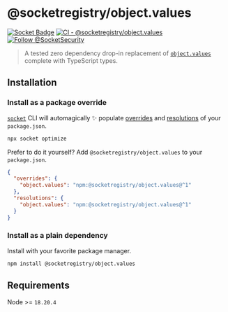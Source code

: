 # @socketregistry/object.values

[![Socket Badge](https://socket.dev/api/badge/npm/package/@socketregistry/object.values)](https://socket.dev/npm/package/@socketregistry/object.values)
[![CI - @socketregistry/object.values](https://github.com/SocketDev/socket-registry/actions/workflows/test.yml/badge.svg)](https://github.com/SocketDev/socket-registry/actions/workflows/test.yml)
[![Follow @SocketSecurity](https://img.shields.io/twitter/follow/SocketSecurity?style=social)](https://twitter.com/SocketSecurity)

> A tested zero dependency drop-in replacement of
> [`object.values`](https://socket.dev/npm/package/object.values) complete with
> TypeScript types.

## Installation

### Install as a package override

[`socket`](https://socket.dev/npm/package/socket) CLI will automagically ✨
populate
[overrides](https://docs.npmjs.com/cli/v9/configuring-npm/package-json#overrides)
and [resolutions](https://yarnpkg.com/configuration/manifest#resolutions) of
your `package.json`.

```sh
npx socket optimize
```

Prefer to do it yourself? Add `@socketregistry/object.values` to your
`package.json`.

```json
{
  "overrides": {
    "object.values": "npm:@socketregistry/object.values@^1"
  },
  "resolutions": {
    "object.values": "npm:@socketregistry/object.values@^1"
  }
}
```

### Install as a plain dependency

Install with your favorite package manager.

```sh
npm install @socketregistry/object.values
```

## Requirements

Node >= `18.20.4`
